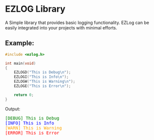 # EZLOG Library

A Simple library that provides basic logging functionality.
EZLog can be easily integrated into your projects with minimal efforts.


## Example:

```C
#include <ezlog.h>

int main(void)
{
	EZLOGD("This is Debug\n");
	EZLOGI("This is Info\n");
	EZLOGW("This is Warning\n");
	EZLOGE("This is Error\n");

	return 0;
}
```
Output:
<pre>
<font color="green">[DEBUG] This is Debug</font>
<font color="blue">[INFO] This is Info</font>
<font color="orange">[WARN] This is Warning</font>
<font color="red">[ERROR] This is Error</font>
</pre>
